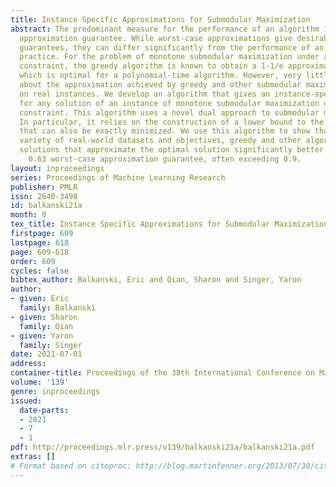 ```yaml
---
title: Instance Specific Approximations for Submodular Maximization
abstract: The predominant measure for the performance of an algorithm is its worst-case
  approximation guarantee. While worst-case approximations give desirable robustness
  guarantees, they can differ significantly from the performance of an algorithm in
  practice. For the problem of monotone submodular maximization under a cardinality
  constraint, the greedy algorithm is known to obtain a 1-1/e approximation guarantee,
  which is optimal for a polynomial-time algorithm. However, very little is known
  about the approximation achieved by greedy and other submodular maximization algorithms
  on real instances. We develop an algorithm that gives an instance-specific approximation
  for any solution of an instance of monotone submodular maximization under a cardinality
  constraint. This algorithm uses a novel dual approach to submodular maximization.
  In particular, it relies on the construction of a lower bound to the dual objective
  that can also be exactly minimized. We use this algorithm to show that on a wide
  variety of real-world datasets and objectives, greedy and other algorithms find
  solutions that approximate the optimal solution significantly better than the 1-1/e
    0.63 worst-case approximation guarantee, often exceeding 0.9.
layout: inproceedings
series: Proceedings of Machine Learning Research
publisher: PMLR
issn: 2640-3498
id: balkanski21a
month: 0
tex_title: Instance Specific Approximations for Submodular Maximization
firstpage: 609
lastpage: 618
page: 609-618
order: 609
cycles: false
bibtex_author: Balkanski, Eric and Qian, Sharon and Singer, Yaron
author:
- given: Eric
  family: Balkanski
- given: Sharon
  family: Qian
- given: Yaron
  family: Singer
date: 2021-07-01
address:
container-title: Proceedings of the 38th International Conference on Machine Learning
volume: '139'
genre: inproceedings
issued:
  date-parts:
  - 2021
  - 7
  - 1
pdf: http://proceedings.mlr.press/v139/balkanski21a/balkanski21a.pdf
extras: []
# Format based on citeproc: http://blog.martinfenner.org/2013/07/30/citeproc-yaml-for-bibliographies/
---
```

